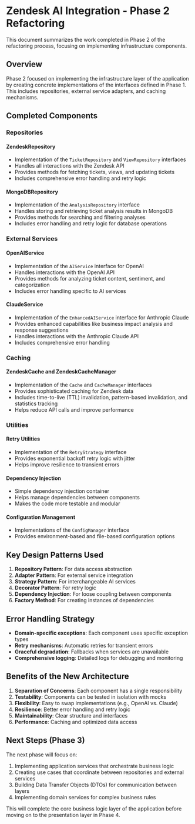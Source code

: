 # Zendesk AI Integration - Phase 2 Refactoring

This document summarizes the work completed in Phase 2 of the refactoring process, focusing on implementing infrastructure components.

## Overview

Phase 2 focused on implementing the infrastructure layer of the application by creating concrete implementations of the interfaces defined in Phase 1. This includes repositories, external service adapters, and caching mechanisms.

## Completed Components

### Repositories

#### ZendeskRepository
- Implementation of the `TicketRepository` and `ViewRepository` interfaces
- Handles all interactions with the Zendesk API
- Provides methods for fetching tickets, views, and updating tickets
- Includes comprehensive error handling and retry logic

#### MongoDBRepository
- Implementation of the `AnalysisRepository` interface
- Handles storing and retrieving ticket analysis results in MongoDB
- Provides methods for searching and filtering analyses
- Includes error handling and retry logic for database operations

### External Services

#### OpenAIService
- Implementation of the `AIService` interface for OpenAI
- Handles interactions with the OpenAI API
- Provides methods for analyzing ticket content, sentiment, and categorization
- Includes error handling specific to AI services

#### ClaudeService
- Implementation of the `EnhancedAIService` interface for Anthropic Claude
- Provides enhanced capabilities like business impact analysis and response suggestions
- Handles interactions with the Anthropic Claude API
- Includes comprehensive error handling

### Caching

#### ZendeskCache and ZendeskCacheManager
- Implementation of the `Cache` and `CacheManager` interfaces
- Provides sophisticated caching for Zendesk data
- Includes time-to-live (TTL) invalidation, pattern-based invalidation, and statistics tracking
- Helps reduce API calls and improve performance

### Utilities

#### Retry Utilities
- Implementation of the `RetryStrategy` interface
- Provides exponential backoff retry logic with jitter
- Helps improve resilience to transient errors

#### Dependency Injection
- Simple dependency injection container
- Helps manage dependencies between components
- Makes the code more testable and modular

#### Configuration Management
- Implementations of the `ConfigManager` interface
- Provides environment-based and file-based configuration options

## Key Design Patterns Used

1. **Repository Pattern**: For data access abstraction
2. **Adapter Pattern**: For external service integration
3. **Strategy Pattern**: For interchangeable AI services
4. **Decorator Pattern**: For retry logic
5. **Dependency Injection**: For loose coupling between components
6. **Factory Method**: For creating instances of dependencies

## Error Handling Strategy

- **Domain-specific exceptions**: Each component uses specific exception types
- **Retry mechanisms**: Automatic retries for transient errors
- **Graceful degradation**: Fallbacks when services are unavailable
- **Comprehensive logging**: Detailed logs for debugging and monitoring

## Benefits of the New Architecture

1. **Separation of Concerns**: Each component has a single responsibility
2. **Testability**: Components can be tested in isolation with mocks
3. **Flexibility**: Easy to swap implementations (e.g., OpenAI vs. Claude)
4. **Resilience**: Better error handling and retry logic
5. **Maintainability**: Clear structure and interfaces
6. **Performance**: Caching and optimized data access

## Next Steps (Phase 3)

The next phase will focus on:

1. Implementing application services that orchestrate business logic
2. Creating use cases that coordinate between repositories and external services
3. Building Data Transfer Objects (DTOs) for communication between layers
4. Implementing domain services for complex business rules

This will complete the core business logic layer of the application before moving on to the presentation layer in Phase 4.

